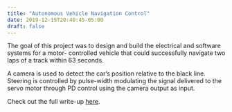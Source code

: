```yaml
---
title: "Autonomous Vehicle Navigation Control"
date: 2019-12-15T20:40:45-05:00
draft: false
---
```


The goal of this project was to design and build the electrical and software systems for a motor- controlled vehicle that could successfully navigate two laps of a track within 63 seconds. 

A camera is used to detect the car’s position relative to the black line. Steering is controlled by pulse-width modulating the signal delivered to the servo motor through PD control using the camera output as input. 

Check out the full write-up [here](https://github.com/kylmac/ELE302_Navigation_Control).

